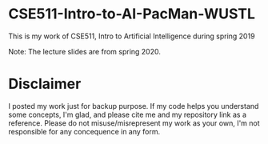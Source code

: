 # CSE511-Intro-to-AI-PacMan-WUSTL

This is my work of CSE511, Intro to Artificial Intelligence during spring 2019

Note: The lecture slides are from spring 2020.

# Disclaimer

I posted my work just for backup purpose. If my code helps you understand some concepts, I'm glad, and please cite me and my repository link as a reference.
Please do not misuse/misrepresent my work as your own, I'm not responsible for any concequence in any form.
